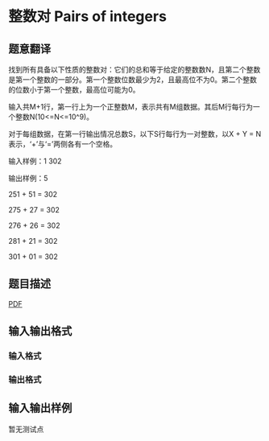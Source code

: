 # 整数对 Pairs of integers

## 题意翻译

找到所有具备以下性质的整数对：它们的总和等于给定的整数数N，且第二个整数是第一个整数的一部分。第一个整数位数最少为2，且最高位不为0。第二个整数的位数小于第一个整数，最高位可能为0。

输入共M+1行，第一行上为一个正整数M，表示共有M组数据。其后M行每行为一个整数N(10<=N<=10^9)。

对于每组数据，在第一行输出情况总数S，以下S行每行为一对整数，以X + Y = N表示，‘+’与‘=’两侧各有一个空格。

输入样例：1 302

输出样例：5

251 + 51 = 302

275 + 27 = 302

276 + 26 = 302

281 + 21 = 302

301 + 01 = 302

## 题目描述

[problemUrl]: https://uva.onlinejudge.org/index.php?option=com_onlinejudge&Itemid=8&category=825&page=show_problem&problem=4529

[PDF](https://uva.onlinejudge.org/external/16/p1654.pdf)

## 输入输出格式

### 输入格式

### 输出格式

## 输入输出样例

暂无测试点

